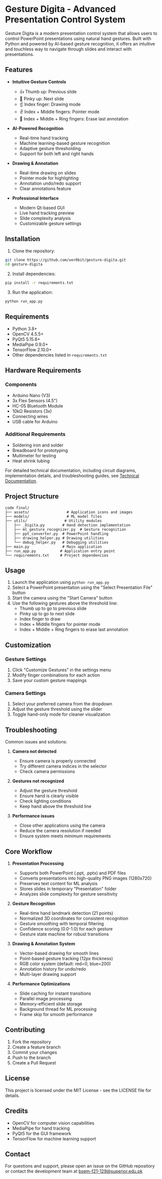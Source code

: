 # Gesture Digita - Advanced Presentation Control System

Gesture Digita is a modern presentation control system that allows users to control PowerPoint presentations using natural hand gestures. Built with Python and powered by AI-based gesture recognition, it offers an intuitive and touchless way to navigate through slides and interact with presentations.

## Features

- **Intuitive Gesture Controls**
  - 👍 Thumb up: Previous slide
  - 🤙 Pinky up: Next slide
  - ☝️ Index finger: Drawing mode
  - ✌️ Index + Middle fingers: Pointer mode
  - 🖖 Index + Middle + Ring fingers: Erase last annotation

- **AI-Powered Recognition**
  - Real-time hand tracking
  - Machine learning-based gesture recognition
  - Adaptive gesture thresholding
  - Support for both left and right hands

- **Drawing & Annotation**
  - Real-time drawing on slides
  - Pointer mode for highlighting
  - Annotation undo/redo support
  - Clear annotations feature

- **Professional Interface**
  - Modern Qt-based GUI
  - Live hand tracking preview
  - Slide complexity analysis
  - Customizable gesture settings

## Installation

1. Clone the repository:
```bash
git clone https://github.com/xer0bit/gesture-digita.git
cd gesture-digita
```

2. Install dependencies:
```bash
pip install -r requirements.txt
```

3. Run the application:
```bash
python run_app.py
```

## Requirements

- Python 3.8+
- OpenCV 4.5.5+
- PyQt5 5.15.6+
- MediaPipe 0.9.0+
- TensorFlow 2.10.0+
- Other dependencies listed in `requirements.txt`

## Hardware Requirements

### Components
- Arduino Nano (V3)
- 3x Flex Sensors (4.5")
- HC-05 Bluetooth Module
- 10kΩ Resistors (3x)
- Connecting wires
- USB cable for Arduino

### Additional Requirements
- Soldering iron and solder
- Breadboard for prototyping
- Multimeter for testing
- Heat shrink tubing

For detailed technical documentation, including circuit diagrams, implementation details, and troubleshooting guides, see [Technical Documentation](docs/technical_documentation.md).

## Project Structure

```
code final/
├── assets/                 # Application icons and images
├── models/                 # ML model files
├── utils/                 # Utility modules
│   ├── _Digita.py        # Hand detection implementation
│   ├── ml_gesture_recognizer.py  # Gesture recognition
│   ├── ppt_converter.py  # PowerPoint handling
│   ├── drawing_helper.py # Drawing utilities
│   └── debug_helper.py   # Debugging utilities
├── main.py               # Main application
├── run_app.py           # Application entry point
└── requirements.txt     # Project dependencies
```

## Usage

1. Launch the application using `python run_app.py`
2. Select a PowerPoint presentation using the "Select Presentation File" button
3. Start the camera using the "Start Camera" button
4. Use the following gestures above the threshold line:
   - Thumb up to go to previous slide
   - Pinky up to go to next slide
   - Index finger to draw
   - Index + Middle fingers for pointer mode
   - Index + Middle + Ring fingers to erase last annotation

## Customization

### Gesture Settings
1. Click "Customize Gestures" in the settings menu
2. Modify finger combinations for each action
3. Save your custom gesture mappings

### Camera Settings
1. Select your preferred camera from the dropdown
2. Adjust the gesture threshold using the slider
3. Toggle hand-only mode for cleaner visualization

## Troubleshooting

Common issues and solutions:

1. **Camera not detected**
   - Ensure camera is properly connected
   - Try different camera indices in the selector
   - Check camera permissions

2. **Gestures not recognized**
   - Adjust the gesture threshold
   - Ensure hand is clearly visible
   - Check lighting conditions
   - Keep hand above the threshold line

3. **Performance issues**
   - Close other applications using the camera
   - Reduce the camera resolution if needed
   - Ensure system meets minimum requirements

## Core Workflow

1. **Presentation Processing**
   - Supports both PowerPoint (.ppt, .pptx) and PDF files
   - Converts presentations into high-quality PNG images (1280x720)
   - Preserves text content for ML analysis
   - Stores slides in temporary "Presentation" folder
   - Analyzes slide complexity for gesture sensitivity

2. **Gesture Recognition**
   - Real-time hand landmark detection (21 points)
   - Normalized 3D coordinates for consistent recognition
   - Gesture smoothing with temporal filtering
   - Confidence scoring (0.0-1.0) for each gesture
   - Gesture state machine for robust transitions

3. **Drawing & Annotation System**
   - Vector-based drawing for smooth lines
   - Point-based gesture tracking (12px thickness)
   - RGB color system (default: red=0, blue=200)
   - Annotation history for undo/redo
   - Multi-layer drawing support

4. **Performance Optimizations**
   - Slide caching for instant transitions
   - Parallel image processing
   - Memory-efficient slide storage
   - Background thread for ML processing
   - Frame skip for smooth performance

## Contributing

1. Fork the repository
2. Create a feature branch
3. Commit your changes
4. Push to the branch
5. Create a Pull Request

## License

This project is licensed under the MIT License - see the LICENSE file for details.

## Credits

- OpenCV for computer vision capabilities
- MediaPipe for hand tracking
- PyQt5 for the GUI framework
- TensorFlow for machine learning support

## Contact

For questions and support, please open an issue on the GitHub repository or contact the development team at bsem-f21-129@superior.edu.pk
